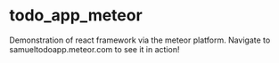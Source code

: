 # todo_app_meteor
Demonstration of react framework via the meteor platform.
Navigate to samueltodoapp.meteor.com to see it in action!
